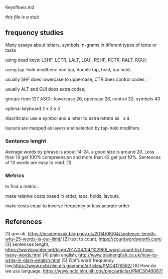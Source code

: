 Keysflows.md

_this file is a stub_ 

## frequency studies

Many essays about letters, symbols, n-grams in diferent types of texts or tasks

using dead keys: LSHF, LCTR, LALT, LGUI, RSHF, RCTR, RALT, RGUI;

using tap-hold modifiers: one tap, double tap, hold, tap hold;

usually SHF does lowercase to uppercase, CTR does control codes ;

usually ALT and GUI does extra codes;

groups from 127 ASCII: lowercase 26, upercase 26, control 32, symbols 43

optimal keyboard 2 x 3 x 5 

diacriticals: use a symbol and a letter to extra letters as ´ a á

layouts are mapped as layers and selected by tap-hold modifiers.

### Sentence lenght

Average words by phrase is about 14-24, a good size is around 20. Less than 14 get 100% compreension and more than 42 get just 10%. Sentences of 12 words are easy to read. [1]

### Metrics

to find a metric:

make relative costs based in order, taps, holds, layouts.

make costs equal to inverse frequency or less acurate order

## References

[1] gov.uk, <https://insidegovuk.blog.gov.uk/2014/08/04/sentence-length-why-25-words-is-our-limit/>
[2] text to count, <https://countwordsworth.com/>
[3] sentences lenght, <https://wordcounter.net/blog/2017/04/04/102966_word-count-list-how-many-words.html>
[4] plain english, <http://www.plainenglish.co.uk/how-to-write-in-plain-english.html>
[5] Zipf’s word frequency law,<https://www.ncbi.nlm.nih.gov/pmc/articles/PMC4176592/>
[6] How do we use language, <https://www.ncbi.nlm.nih.gov/pmc/articles/PMC3049087/>